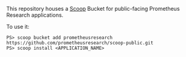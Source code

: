This repository houses a [Scoop](https://scoop.sh) Bucket for public-facing Prometheus Research applications.

To use it:

    PS> scoop bucket add prometheusresearch https://github.com/prometheusresearch/scoop-public.git
    PS> scoop install <APPLICATION_NAME>
